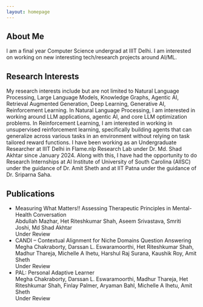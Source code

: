 ```yaml
---
layout: homepage
---
```


## About Me

I am a final year Computer Science undergrad at IIIT Delhi. I am interested on working on new interesting tech/research projects around AI/ML. 

## Research Interests
My research interests include but are not limited to Natural Language Processing, Large Language Models, Knowledge Graphs, Agentic AI, Retrieval Augmented Generation, Deep Learning, Generative AI, Reinforcement Learning.
In Natural Language Processing, I am interested in working around LLM applications, agentic AI, and core LLM optimization problems.
In Reinforcement Learning, I am interested in working in unsupervised reinforcement learning, specifically building agents that can generalize across various tasks in an environment without relying on task tailored reward functions.
I have been working as an Undergraduate Researcher at IIIT Delhi in Flame.nlp Research Lab under Dr. Md. Shad Akhtar since January 2024. Along with this, I have had the opportunity to do Research Internships at AI Institute of University of South Carolina (AIISC) under the guidance of Dr. Amit Sheth and at IIT Patna under the guidance of Dr. Sriparna Saha.

## Publications

-  Measuring What Matters!! Assessing Therapeutic Principles in Mental-Health Conversation<br>
   Abdullah Mazhar, Het Riteshkumar Shah, Aseem Srivastava, Smriti Joshi, Md Shad Akhtar<br>
   Under Review<br>
-  CANDI – Contextual Alignment for Niche Domains Question Answering<br>
   Megha Chakraborty, Darssan L. Eswaramoorthi, Het Riteshkumar Shah, Madhur Thareja, Michelle A Ihetu, Harshul Raj Surana, Kaushik Roy, Amit Sheth<br>
   Under Review<br>
- PAL: Personal Adaptive Learner<br>
  Megha Chakraborty, Darssan L. Eswaramoorthi, Madhur Thareja, Het Riteshkumar Shah, Finlay Palmer, Aryaman Bahl, Michelle A Ihetu, Amit Sheth<br>
  Under Review<br>

